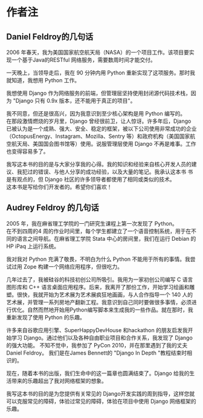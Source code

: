 # 作者注
## Daniel Feldroy的几句话
2006 年春天，我为美国国家航空航天局（NASA）的一个项目工作。该项目要实现一个基于Java的RESTful 网络服务，需要数周时间才能交付。 

一天晚上，当领导走后，我在 90 分钟内用 Python 重新实现了这项服务。那时我就知道，我想用 Python 工作。  

我想使用 Django 作为网络服务的前端，但管理层坚持使用封闭源代码技术栈，因为 "Django 只有 0.9x 版本，还不能用于真正的项目"。  

我不同意，但还是很高兴，因为我意识到至少核心架构是用 Python 编写的。  
在那段激情燃烧的岁月里，Django 曾经很前卫，让人惊讶。许多年后，Django 已被认为是一个成熟、强大、安全、稳定的框架，被以下公司使用非常成功的企业（OctopusEnergy、Instagram、Mozilla、Sentry 等）和政府机构（美国国家航空航天局、美国国会图书馆等）使用。说服管理层使用 Django 不再是难事。工作也变得容易多了。  

我写这本书的目的是与大家分享我的心得。我的知识和经验来自核心开发人员的建议、我犯过的错误、与他人分享的成功经验，以及大量的笔记。我承认这本书
书是有观点的，但 Django 社区的许多领导者都使用了相同或类似的技术。  
这本书是写给你们开发者的。希望你们喜欢！

## Audrey Feldroy 的几句话
2005 年，我在麻省理工学院的一门研究生课程上第一次发现了 Python。  
在不到四周的4 周的作业时间里，每个学生都建立了一个语音控制系统，用于在不同的语言之间导航。在麻省理工学院 Stata 中心的房间里，我们在运行 Debian 的 HP iPaq 上运行系统。  

我对我对 Python 充满了敬畏，不明白为什么 Python 不能用于所有的事情。我尝试过用 Zope 构建一个网络应用程序，但很吃力。  

几年过去了，我被硅谷的科技初创公司所吸引。我用为一家初创公司编写 C 语言图形库和 C++ 语言桌面应用程序。后来，我离开了那份工作，开始学习绘画和雕塑。很快，我就开始为艺术展为艺术展疯狂地画画，与人合作指导一个 140 人的艺术展，并管理一系列房地产翻新工程。我意识到自己同时要做很多事情，必须进行优化。自然而然地开始用Python编写脚本来生成我的一些作品。就在那时，我重新发现了使用 Python 的乐趣。  

许多来自谷歌应用引擎、SuperHappyDevHouse 和hackathon 的朋友启发我开始学习 Django。通过他们以及各种自由职业项目和合作关系，我发现了 Django 的强大功能。
不知不觉中，我参加了 PyCon 2010，并在那里遇到了我的丈夫Daniel Feldroy。
我们是在James Bennett的 "Django In Depth "教程结束时相识的。

现在，随着本书的出版，我们生命中的这一篇章也圆满结束了。Django 给我的生活带来的乐趣超出了我对网络框架的想象。

我写这本书的目的是为您提供有关常见的 Django开发实践的周到指导，这样您就可以克服常见的障碍，体验过常见的障碍，体验在项目中使用 Django 网络框架的乐趣。